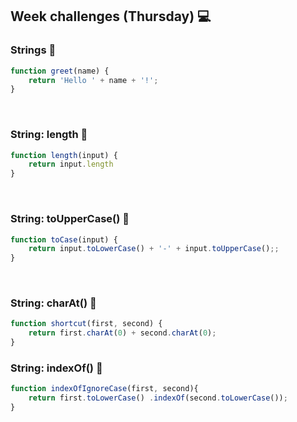 <h2>Week challenges (Thursday) 💻</h2>

<h3>Strings 📝</h3>

```js
function greet(name) {
	return 'Hello ' + name + '!';
}
```

</br>

<h3>String: length 📝</h3>

```js
function length(input) {
	return input.length
}
```

</br>

<h3>String: toUpperCase() 📝</h3>

```js
function toCase(input) {
	return input.toLowerCase() + '-' + input.toUpperCase();;
}
```

</br>

<h3>String: charAt() 📝</h3>

```js
function shortcut(first, second) {
	return first.charAt(0) + second.charAt(0);
}
```


<h3>String: indexOf() 📝</h3>

```js
function indexOfIgnoreCase(first, second){
	return first.toLowerCase() .indexOf(second.toLowerCase());
}
```
